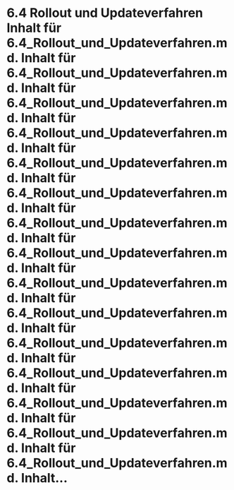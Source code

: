 # 6.4 Rollout und Updateverfahren Inhalt für 6.4_Rollout_und_Updateverfahren.md. Inhalt für 6.4_Rollout_und_Updateverfahren.md. Inhalt für 6.4_Rollout_und_Updateverfahren.md. Inhalt für 6.4_Rollout_und_Updateverfahren.md. Inhalt für 6.4_Rollout_und_Updateverfahren.md. Inhalt für 6.4_Rollout_und_Updateverfahren.md. Inhalt für 6.4_Rollout_und_Updateverfahren.md. Inhalt für 6.4_Rollout_und_Updateverfahren.md. Inhalt für 6.4_Rollout_und_Updateverfahren.md. Inhalt für 6.4_Rollout_und_Updateverfahren.md. Inhalt für 6.4_Rollout_und_Updateverfahren.md. Inhalt für 6.4_Rollout_und_Updateverfahren.md. Inhalt für 6.4_Rollout_und_Updateverfahren.md. Inhalt für 6.4_Rollout_und_Updateverfahren.md. Inhalt für 6.4_Rollout_und_Updateverfahren.md. Inhalt...